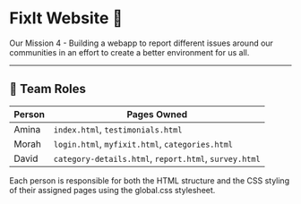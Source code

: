 # FixIt Website 🌱

Our Mission 4 - Building a webapp to report different issues around our communities in an effort to create a better environment for us all. 

---

## 👥 Team Roles

| Person       | Pages Owned                                          |
|--------------|------------------------------------------------------|
| Amina        | `index.html`, `testimonials.html`                    |
| Morah        | `login.html`, `myfixit.html`, `categories.html`      |
| David        | `category-details.html`, `report.html`, `survey.html`                         |

Each person is responsible for both the HTML structure and the CSS styling of their assigned pages using the global.css stylesheet.



